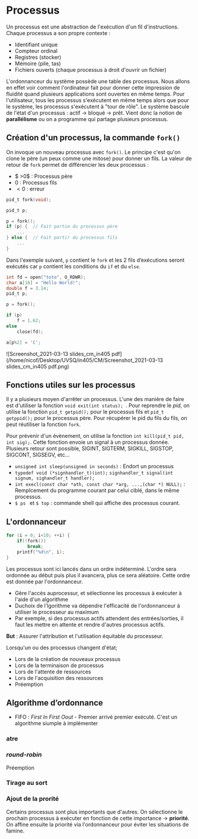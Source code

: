 # Processus

Un processus est une abstraction de l'exécution d'un fil d'instructions. Chaque processus a son propre contexte :

* Identifiant unique 
* Compteur ordinal
* Registres (stocker)
* Mémoire (pile, tas)
* Fichiers ouverts (chaque processus à droit d'ouvrir un fichier)

L'ordonnanceur du système possède une table des processus. Nous allons en effet voir comment l'ordinateur fait pour donner cette impression de fluidité quand plusieurs applications sont ouvertes en même temps. Pour l'utilisateur, tous les processus s'exécutent en même temps alors que pour le système, les processus s'exécutent à "tour de rôle". Le système bascule de l'état d'un processus : actif -> bloqué -> prêt. Vient donc la notion de **parallélisme** ou on a programme qui partage plusieurs processus.

## Création d'un processus, la commande `fork()`

On invoque un nouveau processus avec `fork()`. Le principe c'est qu'on clone le père (un peux comme une mitose) pour donner un fils. La valeur de retour de `fork` permet de différencier les deux processus : 

* $ >0$ : Processus père
* $0$ : Processus fils
* $<0$ : erreur

```C
pid_t fork(void);

pid_t p;

p = fork();
if (p) {  // Fait partie du processus père
    ...
} else {  // Fait partir du processus fils
    ...
}
```

Dans l'exemple suivant, `p` contient le `fork` et les 2 fils d’exécutions seront exécutés car `p` contient les conditions du `if` et du `else`. 

```c
int fd = open("toto", O_RDWR);
char a[16] = "Hello World!";
double f = 3.14;
pid_t p;

p = fork();

if (p) 
    f = 1.62;
else 
    close(fd);

a[p%2] = 'C';
```

![Screenshot_2021-03-13 slides_cm_in405 pdf](/home/nicof/Desktop/UVSQ/in405/CM/Screenshot_2021-03-13 slides_cm_in405 pdf.png)

## Fonctions utiles sur les processus

Il y a plusieurs moyen d'arrêter un processus. L'une des manière de faire est d'utiliser la fonction `void exit(int status); `. Pour reprendre le *pid*, on utilise la fonction `pid_t getpid();` pour le processus fils et  `pid_t getppid();` pour le processus père. Pour récupérer le pid du fils du fils, on peut réutiliser la fonction `fork`.

Pour prévenir d'un évènement, on utilise la fonction `int kill(pid_t pid, int sig);`. Cette fonction envoie un signal à un processus donnée. Plusieurs retour sont possible, SIGINT, SIGTERM, SIGKILL, SIGSTOP, SIGCONT, SIGSEGV, etc...

* `unsigned int sleep(unsigned in seconds)` : Endort un processus
* `typedef void (*signhandler_t)(int);`
  `signhandler_t signal(int signum, sighandler_t handler);`
* `int execl(const char *ath, const char *arg, ...,(char *) NULL);` : Remplcement du programme courant par celui ciblé, dans le même processus.
* `$ ps ` et `$ top` : commande shell qui affiche des processus courant.

## L'ordonnanceur

```c
for (i = 0; i<10; ++i) {
    if(!fork())
        break;
    printf("%d\n", i);
}
```

Les processus sont ici lancés dans un ordre indéterminé. L'ordre sera ordonnée au début puis plus il avancera, plus ce sera aléatoire. Cette ordre est donnée par l'ordonnanceur.

* Gère l'accès auprocessur, et sélectionne les processus à exécuter à l'aide d'un algorithme
* Duchoix de l'lgorithme va dépendre l'efficacité de l'ordonnanceur à utiliser le processeur au maximum
* Par exemple, si des processus actifs attendent des entrées/sorties, il faut les mettre en attente et rendre d'autres processus actifs.

**But** : Assurer l'attribution et l'utilisation équitable du processeur.

Lorsqu'un ou des processus changent d'état; 

* Lors de la création de nouveaux processus
* Lors de la terminaison de processus
* Lors de l'attente de ressources
* Lors de l'acquisition des ressources
* Préemption

## Algorithme d’ordonnance

* FIFO : *First In First Oout*  - Premier arrivé premier exécuté. C'est un algorithme siumple à implémenter 

### atre

### *round-robin*

Préemption

### Tirage au sort

### Ajout de la prorité

Certains processus sont plus importants que d'autres. On sélectionne le prochain processus à exécuter en fonction de cette importance -> **priorité**. On affine ensuite la priorité via l'ordonnanceur pour éviter les situations de famine.

